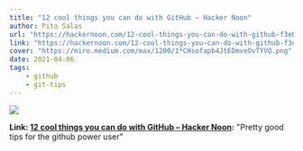 ```yaml
---
title: "12 cool things you can do with GitHub – Hacker Noon"
author: Pito Salas
url: "https://hackernoon.com/12-cool-things-you-can-do-with-github-f3e0424cf2f0" 
link: "https://hackernoon.com/12-cool-things-you-can-do-with-github-f3e0424cf2f0" 
cover: "https://miro.medium.com/max/1200/1*CHsofapb4JtEDmveOvTYVQ.png" 
date: 2021-04-06
tags:
    - github
    - git-tips
---
```

<img class="cover" src=https://miro.medium.com/max/1200/1*CHsofapb4JtEDmveOvTYVQ.png>

**Link: [12 cool things you can do with GitHub – Hacker Noon](https://hackernoon.com/12-cool-things-you-can-do-with-github-f3e0424cf2f0):** "Pretty good tips for the github power user"



